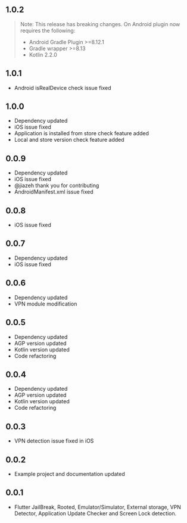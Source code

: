 ## 1.0.2
> Note: This release has breaking changes.
> On Android plugin now requires the following:
> - Android Gradle Plugin >=8.12.1
> - Gradle wrapper >=8.13
> - Kotlin 2.2.0


## 1.0.1
* Android isRealDevice check issue fixed


## 1.0.0
* Dependency updated
* iOS issue fixed
* Application is installed from store check feature added
* Local and store version check feature added


## 0.0.9
* Dependency updated
* iOS issue fixed
* @jiazeh thank you for contributing
* AndroidManifest.xml issue fixed


## 0.0.8
* iOS issue fixed


## 0.0.7
* Dependency updated
* iOS issue fixed


## 0.0.6
* Dependency updated
* VPN module modification


## 0.0.5
* Dependency updated
* AGP version updated
* Kotlin version updated
* Code refactoring


## 0.0.4
* Dependency updated
* AGP version updated
* Kotlin version updated
* Code refactoring


## 0.0.3
* VPN detection issue fixed in iOS


## 0.0.2
* Example project and documentation updated


## 0.0.1
* Flutter JailBreak, Rooted, Emulator/Simulator, External storage, VPN Detector, Application Update Checker and Screen Lock  detection.

